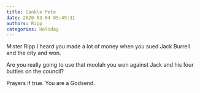 ```yaml
---
title: Cankle Pete
date: 2020-03-04 05:49:31
authors: Ripp
categories: Holiday
---
```


 Mister Ripp I heard you made a lot of money when you sued Jack Burrell and the city and won. 

Are you really  going to use that moolah you won against Jack and his four butties on the council? 

Prayers if true. You are a Godsend.